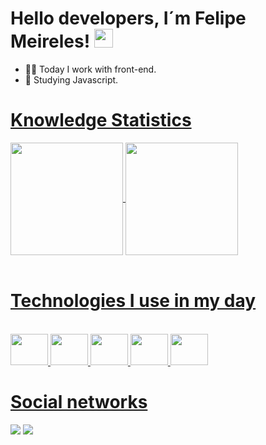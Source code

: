 
# Hello developers, I´m Felipe Meireles! <img src="https://raw.githubusercontent.com/MartinHeinz/MartinHeinz/master/wave.gif" width="30px">

- 👨‍💻 Today I work with front-end.<br>
- 📖 Studying Javascript.

<div>
  <a href="https://github.com/F3lip32010
">
  <h1>Knowledge Statistics</h1>
  <img height="180em"   align="center" src="https://github-readme-stats.vercel.app/api?username=F3lip32010&show_icons=true&theme=radical&include_all_commits=true&count_private=true"/>
  <img height="180em"  align="center" src="https://github-readme-stats.vercel.app/api/top-langs/?username=F3lip32010&&layout=compact&hide=shell&theme=radical"/> 
</div>
 <br>
  <h1>Technologies I use in my day</h1>
<div style="display> inline_block"><br>
<img height="50" width="60" src="https://cdn.jsdelivr.net/gh/devicons/devicon/icons/html5/html5-original.svg" />
<img height="50" width="60" src="https://cdn.jsdelivr.net/gh/devicons/devicon/icons/css3/css3-original.svg" />
<img height="50" width="60" src="https://cdn.jsdelivr.net/gh/devicons/devicon/icons/javascript/javascript-original.svg" />
<img height="50" width="60" src="https://cdn.jsdelivr.net/gh/devicons/devicon/icons/nodejs/nodejs-original.svg" />
<img height="50" width="60" src="https://cdn.jsdelivr.net/gh/devicons/devicon/icons/bootstrap/bootstrap-original.svg" />
</div>
<h1>Social networks</h1>
    <a href="https://www.youtube.com/channel/UCtPUbVQ1ciBI5CvjbuV4cqg" target="_blank"><img src="https://img.shields.io/badge/YouTube-FF0000?style=for-the-badge&logo=youtube&logoColor=white" target="_blank"></a>
     <a href="https://discord.gg/mRzSzJgc" target="_blank"><img src="https://img.shields.io/badge/Discord-7289DA?style=for-the-badge&logo=discord&logoColor=white" target="_blank"></a>
  

  
 
